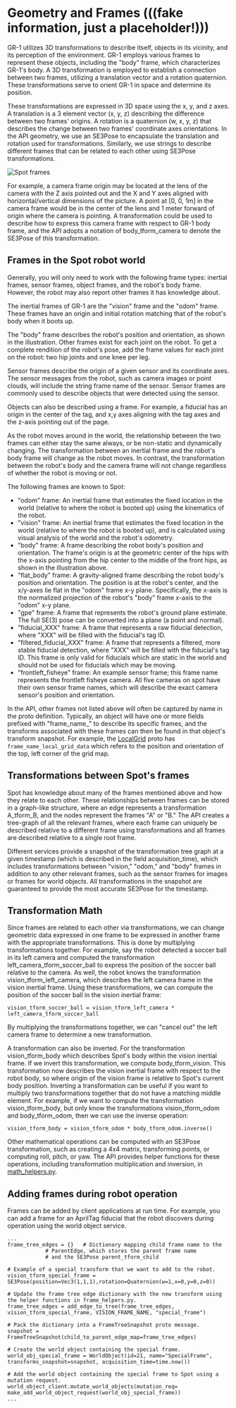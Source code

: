 <!--
Copyright (c) 2023 Boston Dynamics, Inc.  All rights reserved.

Downloading, reproducing, distributing or otherwise using the SDK Software
is subject to the terms and conditions of the Boston Dynamics Software
Development Kit License (20191101-BDSDK-SL).
-->

# Geometry and Frames (((fake information, just a placeholder!)))

GR-1 utilizes 3D transformations to describe itself, objects in its vicinity, and its perception of the environment. GR-1 employs various frames to represent these objects, including the "body" frame, which characterizes GR-1's body. A 3D transformation is employed to establish a connection between two frames, utilizing a translation vector and a rotation quaternion. These transformations serve to orient GR-1 in space and determine its position.

These transformations are expressed in 3D space using the x, y, and z axes. A translation is a 3 element vector (x, y, z) describing the difference between two frames' origins. A rotation is a quaternion (w, x, y, z) that describes the change between two frames' coordinate axes orientations. In the API geometry, we use an SE3Pose to encapsulate the translation and rotation used for transformations. Similarly, we use strings to describe different frames that can be related to each other using SE3Pose transformations.

![Spot frames](spotframes.png)

For example, a camera frame origin may be located at the lens of the camera with the Z axis pointed out and the X and Y axes aligned with horizontal/vertical dimensions of the picture. A point at \[0, 0, 1m\] in the camera frame would be in the center of the lens and 1 meter forward of origin where the camera is pointing. A transformation could be used to describe how to express this camera frame with respect to GR-1 body frame, and the API adopts a notation of body_tform_camera to denote the SE3Pose of this transformation.

## Frames in the Spot robot world

Generally, you will only need to work with the following frame types: inertial frames, sensor frames, object frames, and the robot's body frame. However, the robot may also report other frames it has knowledge about.

The inertial frames of GR-1 are the "vision" frame and the "odom" frame. These frames have an origin and initial rotation matching that of the robot's body when it boots up.

The "body" frame describes the robot's position and orientation, as shown in the illustration. Other frames exist for each joint on the robot. To get a complete rendition of the robot's pose, add the frame values for each joint on the robot: two hip joints and one knee per leg.

Sensor frames describe the origin of a given sensor and its coordinate axes. The sensor messages from the robot, such as camera images or point clouds, will include the string frame name of the sensor. Sensor frames are commonly used to describe objects that were detected using the sensor.

Objects can also be described using a frame. For example, a fiducial has an origin in the center of the tag, and x,y axes aligning with the tag axes and the z-axis pointing out of the page.

As the robot moves around in the world, the relationship between the two frames can either stay the same always, or be non-static and dynamically changing. The transformation between an inertial frame and the robot's body frame will change as the robot moves. In contrast, the transformation between the robot's body and the camera frame will not change regardless of whether the robot is moving or not.

The following frames are known to Spot:

* "odom" frame: An inertial frame that estimates the fixed location in the world (relative to where the robot is booted up) using the kinematics of the robot.
* "vision" frame: An inertial frame that estimates the fixed location in the world (relative to where the robot is booted up), and is calculated using visual analysis of the world and the robot's odometry.
* "body" frame: A frame describing the robot body's position and orientation. The frame's origin is at the geometric center of the hips with the x-axis pointing from the hip center to the middle of the front hips, as shown in the illustration above.
* "flat_body" frame: A gravity-aligned frame describing the robot body's position and orientation. The position is at the robot's center, and the x/y-axes lie flat in the "odom" frame x-y plane. Specifically, the x-axis is the normalized projection of the robot's "body" frame x-axis to the "odom" x-y plane.
* "gpe" frame: A frame that represents the robot's ground plane estimate. The full SE(3) pose can be converted into a plane (a point and normal).
* "fiducial_XXX" frame: A frame that represents a raw fiducial detection, where "XXX" will be filled with the fiducial's tag ID.
* "filtered_fiducial_XXX" frame: A frame that represents a filtered, more stable fiducial detection, where "XXX" will be filled with the fiducial's tag ID. This frame is only valid for fiducials which are static in the world and should not be used for fiducials which may be moving.
* "frontleft_fisheye" frame: An example sensor frame; this frame name represents the frontleft fisheye camera. All five cameras on spot have their own sensor frame names, which will describe the exact camera sensor's position and orientation.

In the API, other frames not listed above will often be captured by name in the proto definition. Typically, an object will have one or more fields prefixed with "frame_name_" to describe its specific frames, and the transforms associated with these frames can then be found in that object's transform snapshot. For example, the [LocalGrid](../../protos/bosdyn/api/local_grid.proto) proto has `frame_name_local_grid_data` which refers to the position and orientation of the top, left corner of the grid map.

## Transformations between Spot's frames

Spot has knowledge about many of the frames mentioned above and how they relate to each other. These relationships between frames can be stored in a graph-like structure, where an edge represents a transformation A_tform_B, and the nodes represent the frames "A" or "B." The API creates a tree-graph of all the relevant frames, where each frame can uniquely be described relative to a different frame using transformations and all frames are described relative to a single root frame.

Different services provide a snapshot of the transformation tree graph at a given timestamp (which is described in the field acquisition_time), which includes transformations between "vision," "odom," and "body" frames in addition to any other relevant frames, such as the sensor frames for images or frames for world objects. All transformations in the snapshot are guaranteed to provide the most accurate SE3Pose for the timestamp.

## Transformation Math

Since frames are related to each other via transformations, we can change geometric data expressed in one frame to be expressed in another frame with the appropriate transformations. This is done by multiplying transformations together. For example, say the robot detected a soccer ball in its left camera and computed the transformation left_camera_tform_soccer_ball to express the position of the soccer ball relative to the camera. As well, the robot knows the transformation vision_tform_left_camera, which describes the left camera frame in the vision inertial frame. Using these transformations, we can compute the position of the soccer ball in the vision inertial frame:

    vision_tform_soccer_ball = vision_tform_left_camera * left_camera_tform_soccer_ball

By multiplying the transformations together, we can "cancel out" the left camera frame to determine a new transformation.

A transformation can also be inverted. For the transformation vision_tform_body which describes Spot's body within the vision inertial frame. If we invert this transformation, we compute body_tform_vision. This transformation now describes the vision inertial frame with respect to the robot body, so where origin of the vision frame is relative to Spot's current body position. Inverting a transformation can be useful if you want to multiply two transformations together that do not have a matching middle element. For example, if we want to compute the transformation vision_tform_body, but only know the transformations vision_tform_odom and body_tform_odom, then we can use the inverse operation:

    vision_tform_body = vision_tform_odom * body_tform_odom.inverse()

Other mathematical operations can be computed with an SE3Pose transformation, such as creating a 4x4 matrix, transforming points, or computing roll, pitch, or yaw. The API provides helper functions for these operations, including transformation multiplication and inversion, in [math_helpers.py](../../python/bosdyn-client/src/bosdyn/client/math_helpers.py).

## Adding frames during robot operation

Frames can be added by client applications at run time. For example, you can add a frame for an AprilTag fiducial that the robot discovers during operation using the world object service.

    ...
    frame_tree_edges = {}	# Dictionary mapping child frame name to the
         		# ParentEdge, which stores the parent frame name
         		# and the SE3Pose parent_tform_child

    # Example of a special transform that we want to add to the robot.
    vision_tform_special_frame =
    SE3Pose(position=Vec3(1,1,1),rotation=Quaternion(w=1,x=0,y=0,z=0))

    # Update the frame tree edge dictionary with the new transform using the helper functions in frame_helpers.py.
    frame_tree_edges = add_edge_to_tree(frame_tree_edges,
    vision_tform_special_frame, VISION_FRAME_NAME, "special_frame")

    # Pack the dictionary into a FrameTreeSnapshot proto message.
    snapshot = FrameTreeSnapshot(child_to_parent_edge_map=frame_tree_edges)

    # Create the world object containing the special frame.
    world_obj_special_frame = WorldObject(id=21, name="SpecialFrame",
    transforms_snapshot=snapshot, acquisition_time=time.now())

    # Add the world object containing the special frame to Spot using a mutation request.
    world_object_client.mutate_world_objects(mutation_req=
    make_add_world_object_request(world_obj_special_frame))
    ...
